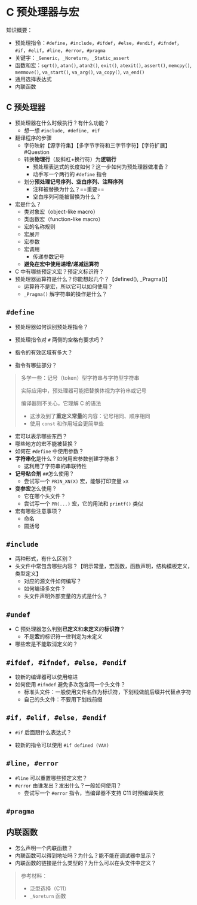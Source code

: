 # C 预处理器与宏

知识概要：

-   预处理指令：`#define`，`#include`，`#ifdef`，`#else`，`#endif`，`#ifndef`，`#if`，`#elif`，`#line`，`#error`，`#pragma`
-   关键字：`_Generic`，`_Noreturn`，`_Static_assert`
-   函数和宏：`sqrt()`, `atan()`, `atan2()`, `exit()`, `atexit()`, `assert()`, `memcpy()`, `memmove()`, `va_start()`, `va_arg()`, `va_copy()`, `va_end()`
-   通用选择表达式
-   内联函数

## C 预处理器

-   预处理器在什么时候执行？有什么功能？
    -   想一想 `#include, #define, #if`
-   翻译程序的步骤
    -   字符映射【源字符集】【多字节字符和三字节字符】【字符扩展】 #Question
    -   转换**物理行**（反斜杠+换行符）为**逻辑行**
        -   预处理表达式的长度如何？这一步如何为预处理器做准备？
        -   动手写一个两行的 `#define` 指令
    -   划分**预处理记号序列、空白序列、注释序列**
        -   注释被替换为什么？==重要==
        -   空白序列可能被替换为什么？
-   宏是什么？
    -   类对象宏（object-like macro）
    -   类函数宏（function-like macro）
    -   宏的名称规则
    -   宏展开
    -   宏参数
    -   宏调用
        -   传递参数记号
    -   **避免在宏中使用递增/递减运算符**
-   C 中有哪些预定义宏？预定义标识符？
-   预处理器运算符是什么？你能想起几个？【defined(), \_Pragma()】
    -   运算符不是宏，所以它可以如何使用？
    -   `_Pragma()` 解字符串的操作是什么？

## `#define`

-   预处理器如何识别预处理指令？
-   预处理指令对 `#` 两侧的空格有要求吗？
-   指令的有效区域有多大？

-   指令有哪些部分？

> 多学一些：记号（token）型字符串与字符型字符串
>
> 实际应用中，预处理器可能把替换体视为字符串或记号
>
> 编译器则不关心，它理解 C 的语法
>
> -   这涉及到了**重定义常量**的内容：记号相同、顺序相同
> -   使用 `const` 和作用域会更简单些

-   宏可以表示哪些东西？
-   哪些地方的宏不能被替换？
-   如何在 `#define` 中使用参数？
-   **字符串化**是什么？如何用宏参数创建字符串？
    -   这利用了字符串的串联特性
-   **记号粘合剂** `##`怎么使用？
    -   尝试写一个 `PRIN_XN(X)` 宏，能够打印变量 `xX`
-   **变参宏**怎么使用？
    -   它在哪个头文件？
    -   尝试写一个 `PR(...)` 宏，它的用法和 `printf()` 类似
-   宏有哪些注意事项？
    -   命名
    -   圆括号

## `#include`

-   两种形式，有什么区别？
-   头文件中常包含哪些内容？【明示常量，宏函数，函数声明，结构模板定义，类型定义】
    -   对应的源文件如何编写？
    -   如何编译多文件？
    -   头文件声明外部变量的方式是什么？

## `#undef`

-   C 预处理器怎么判别**已定义**和**未定义**的**标识符**？
    -   不是**宏**的标识符一律判定为未定义
-   哪些宏是不能取消定义的？

## `#ifdef, #ifndef, #else, #endif`

-   较新的编译器可以使用缩进
-   如何使用 `#ifndef` 避免多次包含同一个头文件？
    -   标准头文件：一般使用文件名作为标识符，下划线做前后缀并代替点字符
    -   自己的头文件：不要用下划线前缀

## `#if, #elif, #else, #endif`

-   `#if` 后面跟什么表达式？

-   较新的指令可以使用 `#if defined (VAX)`

## `#line, #error`

-   `#line` 可以重置哪些预定义宏？
-   `#error` 由谁发出？发出什么？一般如何使用？
    -   尝试写一个 `#error` 指令，当编译器不支持 C11 时预编译失败

## `#pragma`

## 内联函数

-   怎么声明一个内联函数？
-   内联函数可以得到地址吗？为什么？能不能在调试器中显示？
-   内联函数的链接是什么类型的？为什么可以在头文件中定义？

> 参考材料：
>
> -   泛型选择（C11）
> -   `_Noreturn` 函数
